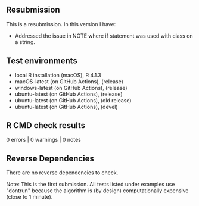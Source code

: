## Resubmission
This is a resubmission. In this version I have:
* Addressed the issue in NOTE where if statement was used with class on a string. 

## Test environments
* local R installation (macOS), R 4.1.3
* macOS-latest (on GitHub Actions), (release)
* windows-latest (on GitHub Actions), (release)
* ubuntu-latest (on GitHub Actions), (release)
* ubuntu-latest (on GitHub Actions), (old release)
* ubuntu-latest (on GitHub Actions), (devel)

## R CMD check results

0 errors | 0 warnings | 0 notes

## Reverse Dependencies
There are no reverse dependencies to check.

Note: This is the first submission. All tests listed under examples use "dontrun" because the algorithm is (by design) computationally expensive (close to 1 minute).


